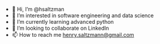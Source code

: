 - 👋 Hi, I’m @hsaltzman
- 👀 I’m interested in software engineering and data science
- 🌱 I’m currently learning advanced python
- 💞️ I’m looking to collaborate on LinkedIn
- 📫 How to reach me henry.saltzmann@gmail.com

<!---
hsaltzman/hsaltzman is a ✨ special ✨ repository because its `README.md` (this file) appears on your GitHub profile.
You can click the Preview link to take a look at your changes.
--->
